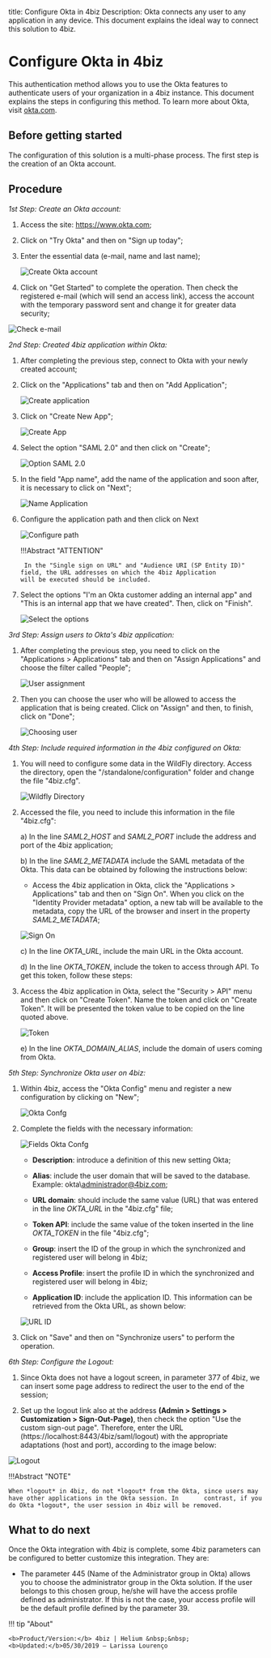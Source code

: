 title: Configure Okta in 4biz
Description: Okta connects any user to any application in any device. This document explains the ideal way to connect this solution to 4biz.
# Configure Okta in 4biz

This authentication method allows you to use the Okta features to authenticate users of your organization in a 4biz instance. This document explains the steps in configuring this method. To learn more about Okta, visit [okta.com][1].

Before getting started
--------------------

The configuration of this solution is a multi-phase process. The first step is the creation of an Okta account.

Procedure
----------------

*1st Step: Create an Okta account:*

1. Access the site:  https://www.okta.com;

2. Click on "Try Okta" and then on "Sign up today";

3. Enter the essential data (e-mail, name and last name);

    ![Create Okta account](images/okta.img1.png)

4. Click on "Get Started" to complete the operation. Then check the registered e-mail (which will send an access link), access the account with the temporary password sent and change it for greater data security;

![Check e-mail](images/okta.img2.png)

*2nd Step: Created 4biz application within Okta:*

1. After completing the previous step, connect to Okta with your newly created account;

2. Click on the "Applications" tab and then on "Add Application";

    ![Create application](images/okta.img3.png)

3. Click on "Create New App";

    ![Create App](images/okta.img4.png)

4. Select the option "SAML 2.0" and then click on "Create";

    ![Option SAML 2.0](images/okta.img5.png)

5. In the field "App name", add the name of the application and soon after, it is necessary to click on "Next";

    ![Name Application](images/okta.img6.png)

6. Configure the application path and then click on Next

    ![Configure path](images/okta.img7.png)

    !!!Abstract "ATTENTION"
   
        In the "Single sign on URL" and "Audience URI (SP Entity ID)" field, the URL addresses on which the 4biz Application           will be executed should be included.
     
7. Select the options "I'm an Okta customer adding an internal app" and "This is an internal app that we have created". Then, click on "Finish".

      ![Select the options](images/okta.img8.png)

*3rd Step: Assign users to Okta's 4biz application:*

1. After completing the previous step, you need to click on the "Applications > Applications" tab and then on "Assign Applications" and choose the filter called "People";

    ![User assignment](images/okta.img9.png)

2. Then you can choose the user who will be allowed to access the application that is being created. Click on "Assign" and then, to finish, click on "Done";

    ![Choosing user](images/okta.img10.png)

*4th Step: Include required information in the 4biz configured on Okta:*

1. You will need to configure some data in the WildFly directory. Access the directory, open the "/standalone/configuration" folder and change the file "4biz.cfg".

    ![Wildfly Directory](images/okta.img11.png)

2. Accessed the file, you need to include this information in the file "4biz.cfg":
       
   a) In the line *SAML2_HOST* and *SAML2_PORT* include the address and port of the 4biz application;
       
   b) In the line *SAML2_METADATA* include the SAML metadata of the Okta. This data can be obtained by following the instructions below:
 
      - Access the 4biz application in Okta, click the "Applications > Applications" tab and then on "Sign On". When you click on the "Identity Provider metadata" option, a new tab will be available to the metadata, copy the URL of the browser and insert in the property *SAML2_METADATA*;
        
    ![Sign On](images/okta.img12.png)

   c) In the line *OKTA_URL*, include the main URL in the Okta account.
   
   d) In the line *OKTA_TOKEN*, include the token to access through API. To get this token, follow these steps:
   
3. Access the 4biz application in Okta, select the "Security > API" menu and then click on "Create Token". Name the token and click on "Create Token". It will be presented the token value to be copied on the line quoted above.
   
    ![Token](images/okta.img13.png)

   e) In the line *OKTA_DOMAIN_ALIAS*, include the domain of users coming from Okta.
  
*5th Step: Synchronize Okta user on 4biz:*

1. Within 4biz, access the "Okta Config" menu and register a new configuration by clicking on "New";

    ![Okta Confg](images/okta.img14.png)

2. Complete the fields with the necessary information:

    ![Fields Okta Confg](images/okta.img15.png)

    * **Description**: introduce a definition of this new setting Okta;
     
    * **Alias**: include the user domain that will be saved to the database. Example: okta\administrador@4biz.com;
     
    * **URL domain**: should include the same value (URL) that was entered in the line *OKTA_URL* in the "4biz.cfg" file; 
     
    * **Token API**: include the same value of the token inserted in the line *OKTA_TOKEN* in the file "4biz.cfg";
     
    * **Group**: insert the ID of the group in which the synchronized and registered user will belong in 4biz;
     
    * **Access Profile**: insert the profile ID in which the synchronized and registered user will belong in 4biz;
     
    * **Application ID**: include the application ID. This information can be retrieved from the Okta URL, as shown below:
     
    ![URL ID](images/okta.img16.png)

3. Click on "Save" and then on "Synchronize users" to perform the operation.

*6th Step: Configure the Logout:*

1. Since Okta does not have a logout screen, in parameter 377 of 4biz, we can insert some page address to redirect the user to the end of the session;

2. Set up the logout link also at the address **(Admin > Settings > Customization > Sign-Out-Page)**, then check the option "Use the custom sign-out page". Therefore, enter the URL (https://localhost:8443/4biz/saml/logout) with the appropriate adaptations (host and port), according to the image below:

![Logout](images/okta.img19.png)

!!!Abstract "NOTE"
   
    When *logout* in 4biz, do not *logout* from the Okta, since users may have other applications in the Okta session. In       contrast, if you do Okta *logout*, the user session in 4biz will be removed.

What to do next
----------------------

Once the Okta integration with 4biz is complete, some 4biz parameters can be configured to better customize this integration. They are:

 
 - The parameter 445 (Name of the Administrator group in Okta) allows you to choose the administrator group in the Okta solution. If the user belongs to this chosen group, he/she will have the access profile defined as administrator. If this is not the case, your access profile will be the default profile defined by the parameter 39.
 
!!! tip "About"

    <b>Product/Version:</b> 4biz | Helium &nbsp;&nbsp;
    <b>Updated:</b>05/30/2019 – Larissa Lourenço

[1]: https://www.okta.com/
